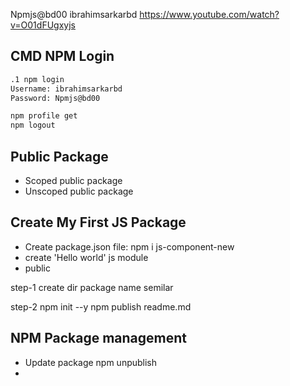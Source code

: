Npmjs@bd00 ibrahimsarkarbd
https://www.youtube.com/watch?v=O01dFUgxyjs
## CMD NPM Login

```cmd
.1 npm login
Username: ibrahimsarkarbd
Password: Npmjs@bd00

npm profile get
npm logout

```


## Public Package

- Scoped public package
- Unscoped public package


## Create My First JS Package

- Create package.json file: npm i js-component-new
- create 'Hello world' js module
- public

step-1
create dir package name semilar

step-2
npm init --y
npm publish
readme.md

## NPM Package management
- Update package npm unpublish 
- 


